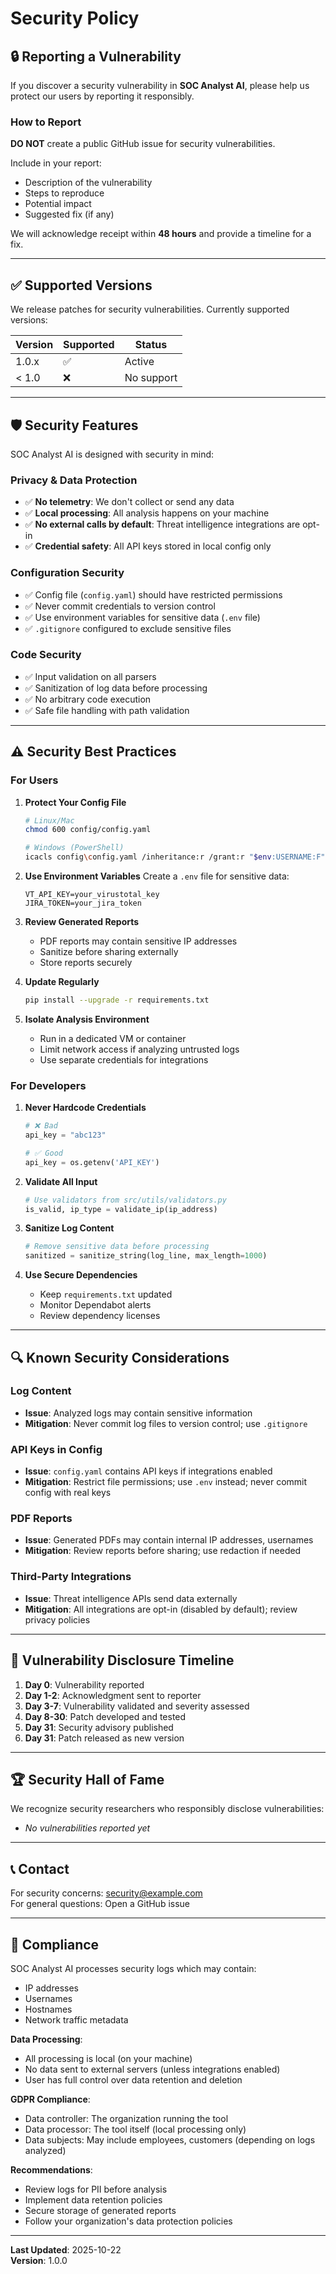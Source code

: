 # Security Policy

## 🔒 Reporting a Vulnerability

If you discover a security vulnerability in **SOC Analyst AI**, please help us protect our users by reporting it responsibly.

### How to Report

**DO NOT** create a public GitHub issue for security vulnerabilities.

Include in your report:
- Description of the vulnerability
- Steps to reproduce
- Potential impact
- Suggested fix (if any)

We will acknowledge receipt within **48 hours** and provide a timeline for a fix.

---

## ✅ Supported Versions

We release patches for security vulnerabilities. Currently supported versions:

| Version | Supported          | Status |
| ------- | ------------------ | ------ |
| 1.0.x   | :white_check_mark: | Active |
| < 1.0   | :x:                | No support |

---

## 🛡️ Security Features

SOC Analyst AI is designed with security in mind:

### Privacy & Data Protection
- ✅ **No telemetry**: We don't collect or send any data
- ✅ **Local processing**: All analysis happens on your machine
- ✅ **No external calls by default**: Threat intelligence integrations are opt-in
- ✅ **Credential safety**: All API keys stored in local config only

### Configuration Security
- ✅ Config file (`config.yaml`) should have restricted permissions
- ✅ Never commit credentials to version control
- ✅ Use environment variables for sensitive data (`.env` file)
- ✅ `.gitignore` configured to exclude sensitive files

### Code Security
- ✅ Input validation on all parsers
- ✅ Sanitization of log data before processing
- ✅ No arbitrary code execution
- ✅ Safe file handling with path validation

---

## ⚠️ Security Best Practices

### For Users

1. **Protect Your Config File**
   ```bash
   # Linux/Mac
   chmod 600 config/config.yaml
   
   # Windows (PowerShell)
   icacls config\config.yaml /inheritance:r /grant:r "$env:USERNAME:F"
   ```

2. **Use Environment Variables**
   Create a `.env` file for sensitive data:
   ```env
   VT_API_KEY=your_virustotal_key
   JIRA_TOKEN=your_jira_token
   ```

3. **Review Generated Reports**
   - PDF reports may contain sensitive IP addresses
   - Sanitize before sharing externally
   - Store reports securely

4. **Update Regularly**
   ```bash
   pip install --upgrade -r requirements.txt
   ```

5. **Isolate Analysis Environment**
   - Run in a dedicated VM or container
   - Limit network access if analyzing untrusted logs
   - Use separate credentials for integrations

### For Developers

1. **Never Hardcode Credentials**
   ```python
   # ❌ Bad
   api_key = "abc123"
   
   # ✅ Good
   api_key = os.getenv('API_KEY')
   ```

2. **Validate All Input**
   ```python
   # Use validators from src/utils/validators.py
   is_valid, ip_type = validate_ip(ip_address)
   ```

3. **Sanitize Log Content**
   ```python
   # Remove sensitive data before processing
   sanitized = sanitize_string(log_line, max_length=1000)
   ```

4. **Use Secure Dependencies**
   - Keep `requirements.txt` updated
   - Monitor Dependabot alerts
   - Review dependency licenses

---

## 🔍 Known Security Considerations

### Log Content
- **Issue**: Analyzed logs may contain sensitive information
- **Mitigation**: Never commit log files to version control; use `.gitignore`

### API Keys in Config
- **Issue**: `config.yaml` contains API keys if integrations enabled
- **Mitigation**: Restrict file permissions; use `.env` instead; never commit config with real keys

### PDF Reports
- **Issue**: Generated PDFs may contain internal IP addresses, usernames
- **Mitigation**: Review reports before sharing; use redaction if needed

### Third-Party Integrations
- **Issue**: Threat intelligence APIs send data externally
- **Mitigation**: All integrations are opt-in (disabled by default); review privacy policies

---

## 🚨 Vulnerability Disclosure Timeline

1. **Day 0**: Vulnerability reported
2. **Day 1-2**: Acknowledgment sent to reporter
3. **Day 3-7**: Vulnerability validated and severity assessed
4. **Day 8-30**: Patch developed and tested
5. **Day 31**: Security advisory published
6. **Day 31**: Patch released as new version

---

## 🏆 Security Hall of Fame

We recognize security researchers who responsibly disclose vulnerabilities:

<!-- Add contributors here -->
- *No vulnerabilities reported yet*

---

## 📞 Contact

For security concerns: security@example.com  
For general questions: Open a GitHub issue

---

## 📜 Compliance

SOC Analyst AI processes security logs which may contain:
- IP addresses
- Usernames
- Hostnames
- Network traffic metadata

**Data Processing**:
- All processing is local (on your machine)
- No data sent to external servers (unless integrations enabled)
- User has full control over data retention and deletion

**GDPR Compliance**:
- Data controller: The organization running the tool
- Data processor: The tool itself (local processing only)
- Data subjects: May include employees, customers (depending on logs analyzed)

**Recommendations**:
- Review logs for PII before analysis
- Implement data retention policies
- Secure storage of generated reports
- Follow your organization's data protection policies

---

**Last Updated**: 2025-10-22  
**Version**: 1.0.0

